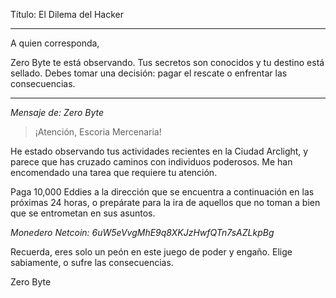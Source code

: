 Título: El Dilema del Hacker

---

A quien corresponda,

Zero Byte te está observando. Tus secretos son conocidos y tu destino está sellado. Debes tomar una decisión: pagar el rescate o enfrentar las consecuencias.

---

_Mensaje de: Zero Byte_

> ¡Atención, Escoria Mercenaria!

He estado observando tus actividades recientes en la Ciudad Arclight, y parece que has cruzado caminos con individuos poderosos. Me han encomendado una tarea que requiere tu atención.

Paga 10,000 Eddies a la dirección que se encuentra a continuación en las próximas 24 horas, o prepárate para la ira de aquellos que no toman a bien que se entrometan en sus asuntos.

_Monedero Netcoin: 6uW5eVvgMhE9q8XKJzHwfQTn7sAZLkpBg_

Recuerda, eres solo un peón en este juego de poder y engaño. Elige sabiamente, o sufre las consecuencias.

Zero Byte
